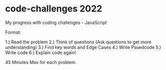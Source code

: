# code-challenges 2022
My progress with coding challenges - JavaScript


Format:

1.) Read the problem
2.) Think of questions (Ask questions to get more understanding) 
3.) Find key words and Edge Cases
4.) Write Psuedcode 
5.) Write code
6.) Explain code again!


45 Minutes Max for each problem.
